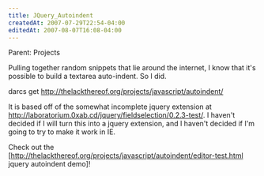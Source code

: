 ```yaml
---
title: JQuery_Autoindent
createdAt: 2007-07-29T22:54-04:00
editedAt: 2007-08-07T16:08-04:00
---
```


Parent: Projects

Pulling together random snippets that lie around the internet, I know that it's possible to build a textarea auto-indent. So I did.

  darcs get http://thelackthereof.org/projects/javascript/autoindent/

It is based off of the somewhat incomplete jquery extension at http://laboratorium.0xab.cd/jquery/fieldselection/0.2.3-test/. I haven't decided if I will turn this into a jquery extension, and I haven't decided if I'm going to try to make it work in IE.

Check out the [http://thelackthereof.org/projects/javascript/autoindent/editor-test.html jquery autoindent demo]!

